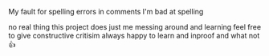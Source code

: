 My fault for spelling errors in comments I'm bad at spelling

no real thing this project does just me messing around and learning
feel free to give constructive critisim always happy to learn and inproof and what not 👍
